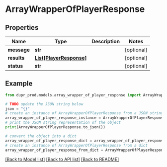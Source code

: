 # ArrayWrapperOfPlayerResponse


## Properties

Name | Type | Description | Notes
------------ | ------------- | ------------- | -------------
**message** | **str** |  | [optional] 
**results** | [**List[PlayerResponse]**](PlayerResponse.md) |  | [optional] 
**status** | **str** |  | [optional] 

## Example

```python
from dupr_prod.models.array_wrapper_of_player_response import ArrayWrapperOfPlayerResponse

# TODO update the JSON string below
json = "{}"
# create an instance of ArrayWrapperOfPlayerResponse from a JSON string
array_wrapper_of_player_response_instance = ArrayWrapperOfPlayerResponse.from_json(json)
# print the JSON string representation of the object
print(ArrayWrapperOfPlayerResponse.to_json())

# convert the object into a dict
array_wrapper_of_player_response_dict = array_wrapper_of_player_response_instance.to_dict()
# create an instance of ArrayWrapperOfPlayerResponse from a dict
array_wrapper_of_player_response_from_dict = ArrayWrapperOfPlayerResponse.from_dict(array_wrapper_of_player_response_dict)
```
[[Back to Model list]](../README.md#documentation-for-models) [[Back to API list]](../README.md#documentation-for-api-endpoints) [[Back to README]](../README.md)


